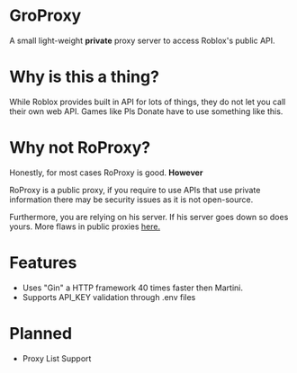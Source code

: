 # GroProxy

A small light-weight **private** proxy server to access Roblox's public API.

# Why is this a thing?

While Roblox provides built in API for lots of things, they do not let you call their own web API. Games like Pls Donate have to use something like this.

# Why not RoProxy?

Honestly, for most cases RoProxy is good. **However**

RoProxy is a public proxy,  if you require to use APIs that use private information there may be security issues as it is not open-source. 

Furthermore, you are relying on his server. If his server goes down so does yours. More flaws in public proxies [here.](https://devforum.roblox.com/t/psa-stop-using-roblox-proxies-roproxy-rprxyxyz-rprxy/1573256)


# Features

- Uses "Gin" a HTTP framework 40 times faster then Martini.
- Supports API_KEY validation through .env files

# Planned

- Proxy List Support